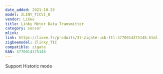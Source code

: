 ```yaml
---
date_added: 2021-10-29
model: ZLINY_TICV1_0
vendor: LiXee
title: Linky Meter Data Transmitter
category: sensor
mlink: 
link: https://lixee.fr/produits/37-zigate-usb-ttl-3770014375148.html
zigbeemodel: Zlinky_TIC
compatible: zigate
EAN: 3770014375148
---
```

Support Historic mode


